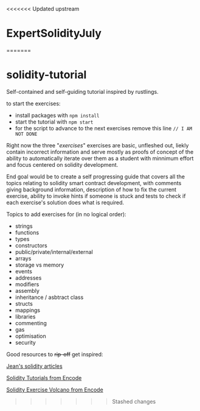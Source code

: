 <<<<<<< Updated upstream
# ExpertSolidityJuly
=======
# solidity-tutorial

Self-contained and self-guiding tutorial inspired by rustlings.

to start the exercises:
- install packages with `npm install`
- start the tutorial with `npm start`
- for the script to advance to the next exercises remove this line `// I AM NOT DONE`

Right now the three "_exercises_" exercises are basic, unfleshed out, liekly contain incorrect information and serve mostly as proofs of concept of the ability to automatically iterate over them as a student with minnimum effort and focus centered on solidity development.

End goal would be to create a self progressing guide that covers all the topics relating to solidity smart contract development, with comments giving background information, description of how to fix the current exercise, ability to invoke hints if someone is stuck and tests to check if each exercise's solution does what is required.

Topics to add exercises for (in no logical order):
- strings
- functions
- types
- constructors
- public/private/internal/external
- arrays
- storage vs memory
- events
- addresses
- modifiers
- assembly
- inheritance / asbtract class
- structs
- mappings
- libraries
- commenting
- gas
- optimisation 
- security



Good resources to ~~rip-off~~ get inspired:   

[Jean's solidity articles](https://jeancvllr.medium.com/all-about-solidity-article-series-f57be7bf6746)

[Solidity Tutorials from Encode](http://repo.extropy.io:3013/ipQbsD72TEKE8axN53pKCQ)

[Solidity Exercise Volcano from Encode](http://repo.extropy.io:3013/jMXFIxnfTKWqMpHMe_kjOg)

>>>>>>> Stashed changes
